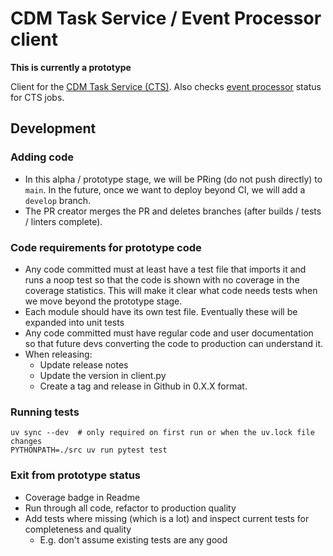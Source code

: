 # CDM Task Service / Event Processor client

**This is currently a prototype**

Client for the [CDM Task Service (CTS)](https://github.com/kbase/cdm-task-service).
Also checks [event processor](https://github.com/kbase/cdm-spark-events) status for CTS jobs.

## Development

### Adding code

* In this alpha / prototype stage, we will be PRing (do not push directly) to `main`. In the
  future, once we want to deploy beyond CI, we will add a `develop` branch.
* The PR creator merges the PR and deletes branches (after builds / tests / linters complete).

### Code requirements for prototype code

* Any code committed must at least have a test file that imports it and runs a noop test so that
  the code is shown with no coverage in the coverage statistics. This will make it clear what
  code needs tests when we move beyond the prototype stage.
* Each module should have its own test file. Eventually these will be expanded into unit tests
* Any code committed must have regular code and user documentation so that future devs
  converting the code to production can understand it.
* When releasing:
  * Update release notes
  * Update the version in client.py
  * Create a tag and release in Github in 0.X.X format.

### Running tests

```
uv sync --dev  # only required on first run or when the uv.lock file changes
PYTHONPATH=./src uv run pytest test
```

### Exit from prototype status

* Coverage badge in Readme
* Run through all code, refactor to production quality
* Add tests where missing (which is a lot) and inspect current tests for completeness and quality
  * E.g. don't assume existing tests are any good